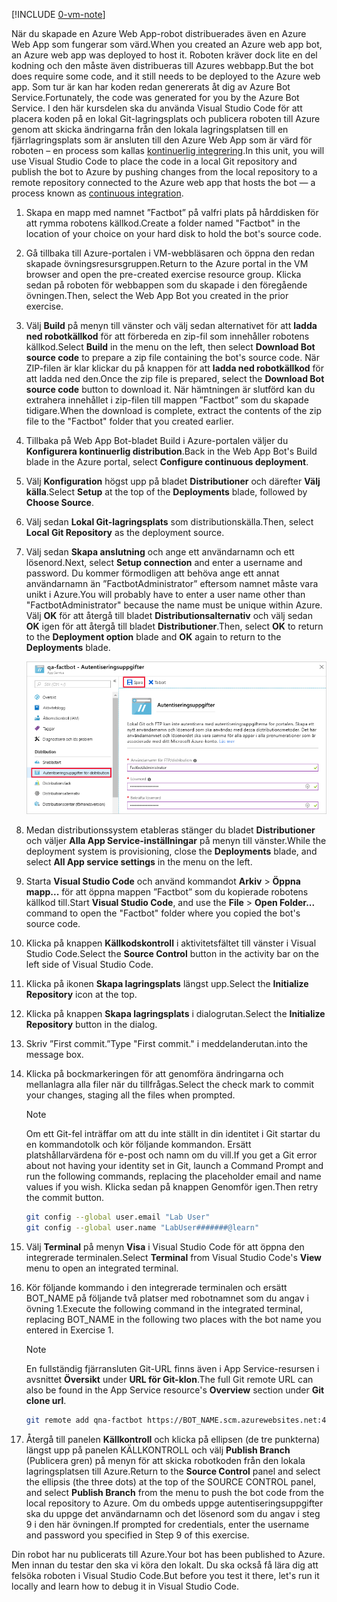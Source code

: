 [!INCLUDE [0-vm-note](0-vm-note.md)]

<span data-ttu-id="1da4f-101">När du skapade en Azure Web App-robot distribuerades även en Azure Web App som fungerar som värd.</span><span class="sxs-lookup"><span data-stu-id="1da4f-101">When you created an Azure web app bot, an Azure web app was deployed to host it.</span></span> <span data-ttu-id="1da4f-102">Roboten kräver dock lite en del kodning och den måste även distribueras till Azures webbapp.</span><span class="sxs-lookup"><span data-stu-id="1da4f-102">But the bot does require some code, and it still needs to be deployed to the Azure web app.</span></span> <span data-ttu-id="1da4f-103">Som tur är kan har koden redan genererats åt dig av Azure Bot Service.</span><span class="sxs-lookup"><span data-stu-id="1da4f-103">Fortunately, the code was generated for you by the Azure Bot Service.</span></span> <span data-ttu-id="1da4f-104">I den här kursdelen ska du använda Visual Studio Code för att placera koden på en lokal Git-lagringsplats och publicera roboten till Azure genom att skicka ändringarna från den lokala lagringsplatsen till en fjärrlagringsplats som är ansluten till den Azure Web App som är värd för roboten – en process som kallas [kontinuerlig integrering](https://wikipedia.org/wiki/Continuous_integration).</span><span class="sxs-lookup"><span data-stu-id="1da4f-104">In this unit, you will use Visual Studio Code to place the code in a local Git repository and publish the bot to Azure by pushing changes from the local repository to a remote repository connected to the Azure web app that hosts the bot — a process known as [continuous integration](https://wikipedia.org/wiki/Continuous_integration).</span></span>

1. <span data-ttu-id="1da4f-105">Skapa en mapp med namnet ”Factbot” på valfri plats på hårddisken för att rymma robotens källkod.</span><span class="sxs-lookup"><span data-stu-id="1da4f-105">Create a folder named "Factbot" in the location of your choice on your hard disk to hold the bot's source code.</span></span>

1. <span data-ttu-id="1da4f-106">Gå tillbaka till Azure-portalen i VM-webbläsaren och öppna den redan skapade övningsresursgruppen.</span><span class="sxs-lookup"><span data-stu-id="1da4f-106">Return to the Azure portal in the VM browser and open the pre-created exercise resource group.</span></span> <span data-ttu-id="1da4f-107">Klicka sedan på roboten för webbappen som du skapade i den föregående övningen.</span><span class="sxs-lookup"><span data-stu-id="1da4f-107">Then, select the Web App Bot you created in the prior exercise.</span></span>

1. <span data-ttu-id="1da4f-108">Välj **Build** på menyn till vänster och välj sedan alternativet för att **ladda ned robotkällkod** för att förbereda en zip-fil som innehåller robotens källkod.</span><span class="sxs-lookup"><span data-stu-id="1da4f-108">Select **Build** in the menu on the left, then select **Download Bot source code** to prepare a zip file containing the bot's source code.</span></span> <span data-ttu-id="1da4f-109">När ZIP-filen är klar klickar du på knappen för att **ladda ned robotkällkod** för att ladda ned den.</span><span class="sxs-lookup"><span data-stu-id="1da4f-109">Once the zip file is prepared, select the **Download Bot source code** button to download it.</span></span> <span data-ttu-id="1da4f-110">När hämtningen är slutförd kan du extrahera innehållet i zip-filen till mappen ”Factbot” som du skapade tidigare.</span><span class="sxs-lookup"><span data-stu-id="1da4f-110">When the download is complete, extract the contents of the zip file to the "Factbot" folder that you created earlier.</span></span>

1. <span data-ttu-id="1da4f-111">Tillbaka på Web App Bot-bladet Build i Azure-portalen väljer du **Konfigurera kontinuerlig distribution**.</span><span class="sxs-lookup"><span data-stu-id="1da4f-111">Back in the Web App Bot's Build blade in the Azure portal, select **Configure continuous deployment**.</span></span>

1. <span data-ttu-id="1da4f-112">Välj **Konfiguration** högst upp på bladet **Distributioner** och därefter **Välj källa**.</span><span class="sxs-lookup"><span data-stu-id="1da4f-112">Select **Setup** at the top of the **Deployments** blade, followed by **Choose Source**.</span></span>

1. <span data-ttu-id="1da4f-113">Välj sedan **Lokal Git-lagringsplats** som distributionskälla.</span><span class="sxs-lookup"><span data-stu-id="1da4f-113">Then, select **Local Git Repository** as the deployment source.</span></span>

1. <span data-ttu-id="1da4f-114">Välj sedan **Skapa anslutning** och ange ett användarnamn och ett lösenord.</span><span class="sxs-lookup"><span data-stu-id="1da4f-114">Next, select **Setup connection** and enter a username and password.</span></span> <span data-ttu-id="1da4f-115">Du kommer förmodligen att behöva ange ett annat användarnamn än ”FactbotAdministrator” eftersom namnet måste vara unikt i Azure.</span><span class="sxs-lookup"><span data-stu-id="1da4f-115">You will probably have to enter a user name other than "FactbotAdministrator" because the name must be unique within Azure.</span></span> <span data-ttu-id="1da4f-116">Välj **OK** för att återgå till bladet **Distributionsalternativ** och välj sedan **OK** igen för att återgå till bladet **Distributioner**.</span><span class="sxs-lookup"><span data-stu-id="1da4f-116">Then, select **OK** to return to the **Deployment option** blade and **OK** again to return to the **Deployments** blade.</span></span>

    ![Skärmbild av Azure-portalen med den nya robotens App Service-blad som visar skärmen Autentiseringsuppgifter för distribution, med menyalternativet Autentiseringsuppgifter för distribution och knappen Spara markerat.](../media/4-portal-enter-ci-creds.png)

1. <span data-ttu-id="1da4f-118">Medan distributionssystem etableras stänger du bladet **Distributioner** och väljer **Alla App Service-inställningar** på menyn till vänster.</span><span class="sxs-lookup"><span data-stu-id="1da4f-118">While the deployment system is provisioning, close the **Deployments** blade, and select **All App service settings** in the menu on the left.</span></span>

1. <span data-ttu-id="1da4f-119">Starta **Visual Studio Code** och använd kommandot **Arkiv** > **Öppna mapp...** för att öppna mappen ”Factbot” som du kopierade robotens källkod till.</span><span class="sxs-lookup"><span data-stu-id="1da4f-119">Start **Visual Studio Code**, and use the **File** > **Open Folder...** command to open the "Factbot" folder where you copied the bot's source code.</span></span>

1. <span data-ttu-id="1da4f-120">Klicka på knappen **Källkodskontroll** i aktivitetsfältet till vänster i Visual Studio Code.</span><span class="sxs-lookup"><span data-stu-id="1da4f-120">Select the **Source Control** button in the activity bar on the left side of Visual Studio Code.</span></span>

1. <span data-ttu-id="1da4f-121">Klicka på ikonen **Skapa lagringsplats** längst upp.</span><span class="sxs-lookup"><span data-stu-id="1da4f-121">Select the **Initialize Repository** icon at the top.</span></span>

1. <span data-ttu-id="1da4f-122">Klicka på knappen **Skapa lagringsplats** i dialogrutan.</span><span class="sxs-lookup"><span data-stu-id="1da4f-122">Select the **Initialize Repository** button in the dialog.</span></span>

1. <span data-ttu-id="1da4f-123">Skriv ”First commit.”</span><span class="sxs-lookup"><span data-stu-id="1da4f-123">Type "First commit."</span></span> <span data-ttu-id="1da4f-124">i meddelanderutan.</span><span class="sxs-lookup"><span data-stu-id="1da4f-124">into the message box.</span></span>

1. <span data-ttu-id="1da4f-125">Klicka på bockmarkeringen för att genomföra ändringarna och mellanlagra alla filer när du tillfrågas.</span><span class="sxs-lookup"><span data-stu-id="1da4f-125">Select the check mark to commit your changes, staging all the files when prompted.</span></span>

    > [!NOTE]
    > <span data-ttu-id="1da4f-126">Om ett Git-fel inträffar om att du inte ställt in din identitet i Git startar du en kommandotolk och kör följande kommandon. Ersätt platshållarvärdena för e-post och namn om du vill.</span><span class="sxs-lookup"><span data-stu-id="1da4f-126">If you get a Git error about not having your identity set in Git, launch a Command Prompt and run the following commands, replacing the placeholder email and name values if you wish.</span></span> <span data-ttu-id="1da4f-127">Klicka sedan på knappen Genomför igen.</span><span class="sxs-lookup"><span data-stu-id="1da4f-127">Then retry the commit button.</span></span>
    >
    > ```bash
    > git config --global user.email "Lab User"
    > git config --global user.name "LabUser#######@learn"
    > ```

1. <span data-ttu-id="1da4f-128">Välj **Terminal** på menyn **Visa** i Visual Studio Code för att öppna den integrerade terminalen.</span><span class="sxs-lookup"><span data-stu-id="1da4f-128">Select **Terminal** from Visual Studio Code's **View** menu to open an integrated terminal.</span></span>

1. <span data-ttu-id="1da4f-129">Kör följande kommando i den integrerade terminalen och ersätt BOT_NAME på följande två platser med robotnamnet som du angav i övning 1.</span><span class="sxs-lookup"><span data-stu-id="1da4f-129">Execute the following command in the integrated terminal, replacing BOT_NAME in the following two places with the bot name you entered in Exercise 1.</span></span>

    > [!NOTE]
    > <span data-ttu-id="1da4f-130">En fullständig fjärransluten Git-URL finns även i App Service-resursen i avsnittet **Översikt** under **URL för Git-klon**.</span><span class="sxs-lookup"><span data-stu-id="1da4f-130">The full Git remote URL can also be found in the App Service resource's **Overview** section under **Git clone url**.</span></span>

    ```bash
    git remote add qna-factbot https://BOT_NAME.scm.azurewebsites.net:443/BOT_NAME.git
    ```

1. <span data-ttu-id="1da4f-131">Återgå till panelen **Källkontroll** och klicka på ellipsen (de tre punkterna) längst upp på panelen KÄLLKONTROLL och välj **Publish Branch** (Publicera gren) på menyn för att skicka robotkoden från den lokala lagringsplatsen till Azure.</span><span class="sxs-lookup"><span data-stu-id="1da4f-131">Return to the **Source Control** panel and select the ellipsis (the three dots) at the top of the SOURCE CONTROL panel, and select **Publish Branch** from the menu to push the bot code from the local repository to Azure.</span></span> <span data-ttu-id="1da4f-132">Om du ombeds uppge autentiseringsuppgifter ska du uppge det användarnamn och det lösenord som du angav i steg 9 i den här övningen.</span><span class="sxs-lookup"><span data-stu-id="1da4f-132">If prompted for credentials, enter the username and password you specified in Step 9 of this exercise.</span></span>

<span data-ttu-id="1da4f-133">Din robot har nu publicerats till Azure.</span><span class="sxs-lookup"><span data-stu-id="1da4f-133">Your bot has been published to Azure.</span></span> <span data-ttu-id="1da4f-134">Men innan du testar den ska vi köra den lokalt. Du ska också få lära dig att felsöka roboten i Visual Studio Code.</span><span class="sxs-lookup"><span data-stu-id="1da4f-134">But before you test it there, let's run it locally and learn how to debug it in Visual Studio Code.</span></span>

